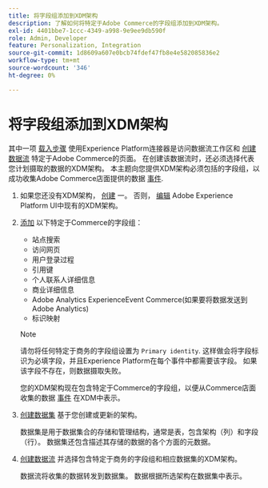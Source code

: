 ```yaml
---
title: 将字段组添加到XDM架构
description: 了解如何将特定于Adobe Commerce的字段组添加到XDM架构。
exl-id: 4401bbe7-1ccc-4349-a998-9e9ee9db590f
role: Admin, Developer
feature: Personalization, Integration
source-git-commit: 1d8609a607e0bcb74fdef47fb8e4e582085836e2
workflow-type: tm+mt
source-wordcount: '346'
ht-degree: 0%

---
```


# 将字段组添加到XDM架构

其中一项 [载入步骤](overview.md#onboarding-steps) 使用Experience Platform连接器是访问数据流工作区和 [创建数据流](https://experienceleague.adobe.com/docs/experience-platform/edge/datastreams/overview.html) 特定于Adobe Commerce的页面。 在创建该数据流时，还必须选择代表您计划摄取的数据的XDM架构。 本主题向您提供XDM架构必须包括的字段组，以成功收集Adobe Commerce店面提供的数据 [事件](events.md).

1. 如果您还没有XDM架构， [创建](https://experienceleague.adobe.com/docs/experience-platform/xdm/ui/resources/schemas.html#create) 一。 否则， [编辑](https://experienceleague.adobe.com/docs/experience-platform/xdm/ui/resources/schemas.html#edit) Adobe Experience Platform UI中现有的XDM架构。

1. [添加](https://experienceleague.adobe.com/docs/experience-platform/xdm/ui/resources/schemas.html#add-field-groups) 以下特定于Commerce的字段组：

   - 站点搜索
   - 访问网页
   - 用户登录过程
   - 引用键
   - 个人联系人详细信息
   - 商业详细信息
   - Adobe Analytics ExperienceEvent Commerce(如果要将数据发送到Adobe Analytics)
   - 标识映射

   >[!NOTE]
   >
   > 请勿将任何特定于商务的字段组设置为 `Primary identity`. 这样做会将字段标识为必填字段，并且Experience Platform在每个事件中都需要该字段。 如果该字段不存在，则数据摄取失败。

   您的XDM架构现在包含特定于Commerce的字段组，以便从Commerce店面收集的数据 [事件](events.md) 在XDM中表示。

1. [创建数据集](https://experienceleague.adobe.com/docs/platform-learn/implement-mobile-sdk/experience-cloud/platform.html#create-a-dataset) 基于您创建或更新的架构。

   数据集是用于数据集合的存储和管理结构，通常是表，包含架构（列）和字段（行）。 数据集还包含描述其存储的数据的各个方面的元数据。

1. [创建数据流](https://experienceleague.adobe.com/docs/experience-platform/edge/datastreams/overview.html) 并选择包含特定于商务的字段组和相应数据集的XDM架构。

   数据流将收集的数据转发到数据集。 数据根据所选架构在数据集中表示。
